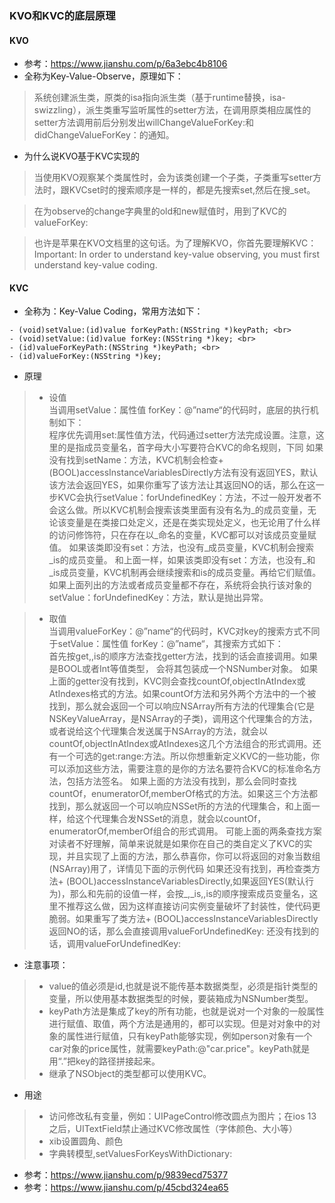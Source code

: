 ### KVO和KVC的底层原理
#### KVO
* 参考：https://www.jianshu.com/p/6a3ebc4b8106
* 全称为Key-Value-Observe，原理如下：
> 系统创建派生类，原类的isa指向派生类（基于runtime替换，isa-swizzling），派生类重写监听属性的setter方法，在调用原类相应属性的setter方法调用前后分别发出willChangeValueForKey:和didChangeValueForKey：的通知。
* 为什么说KVO基于KVC实现的

> 当使用KVO观察某个类属性时，会为该类创建一个子类，子类重写setter方法时，跟KVCset时的搜索顺序是一样的，都是先搜索set<Key>,然后在搜_set<Key>。

> 在为observe的change字典里的old和new赋值时，用到了KVC的valueForKey:

> 也许是苹果在KVO文档里的这句话。为了理解KVO，你首先要理解KVC：
Important: In order to understand key-value observing, you must first understand key-value coding.


#### KVC
* 全称为：Key-Value Coding，常用方法如下：
```
- (void)setValue:(id)value forKeyPath:(NSString *)keyPath; <br>
- (void)setValue:(id)value forKey:(NSString *)key; <br>
- (id)valueForKeyPath:(NSString *)keyPath; <br>
- (id)valueForKey:(NSString *)key; 
```
* 原理
> * 设值 <br>
> 当调用setValue：属性值 forKey：@”name“的代码时，底层的执行机制如下： <br>
> 程序优先调用set<Key>:属性值方法，代码通过setter方法完成设置。注意，这里的<key>是指成员变量名，首字母大小写要符合KVC的命名规则，下同
如果没有找到setName：方法，KVC机制会检查+ (BOOL)accessInstanceVariablesDirectly方法有没有返回YES，默认该方法会返回YES，如果你重写了该方法让其返回NO的话，那么在这一步KVC会执行setValue：forUndefinedKey：方法，不过一般开发者不会这么做。所以KVC机制会搜索该类里面有没有名为_<key>的成员变量，无论该变量是在类接口处定义，还是在类实现处定义，也无论用了什么样的访问修饰符，只在存在以_<key>命名的变量，KVC都可以对该成员变量赋值。
如果该类即没有set<key>：方法，也没有_<key>成员变量，KVC机制会搜索_is<Key>的成员变量。
和上面一样，如果该类即没有set<Key>：方法，也没有_<key>和_is<Key>成员变量，KVC机制再会继续搜索<key>和is<Key>的成员变量。再给它们赋值。
如果上面列出的方法或者成员变量都不存在，系统将会执行该对象的setValue：forUndefinedKey：方法，默认是抛出异常。

> * 取值 <br>
> 当调用valueForKey：@”name“的代码时，KVC对key的搜索方式不同于setValue：属性值 forKey：@”name“，其搜索方式如下： <br>
首先按get<Key>,<key>,is<Key>的顺序方法查找getter方法，找到的话会直接调用。如果是BOOL或者Int等值类型， 会将其包装成一个NSNumber对象。
如果上面的getter没有找到，KVC则会查找countOf<Key>,objectIn<Key>AtIndex或<Key>AtIndexes格式的方法。如果countOf<Key>方法和另外两个方法中的一个被找到，那么就会返回一个可以响应NSArray所有方法的代理集合(它是NSKeyValueArray，是NSArray的子类)，调用这个代理集合的方法，或者说给这个代理集合发送属于NSArray的方法，就会以countOf<Key>,objectIn<Key>AtIndex或<Key>AtIndexes这几个方法组合的形式调用。还有一个可选的get<Key>:range:方法。所以你想重新定义KVC的一些功能，你可以添加这些方法，需要注意的是你的方法名要符合KVC的标准命名方法，包括方法签名。
如果上面的方法没有找到，那么会同时查找countOf<Key>，enumeratorOf<Key>,memberOf<Key>格式的方法。如果这三个方法都找到，那么就返回一个可以响应NSSet所的方法的代理集合，和上面一样，给这个代理集合发NSSet的消息，就会以countOf<Key>，enumeratorOf<Key>,memberOf<Key>组合的形式调用。
可能上面的两条查找方案对读者不好理解，简单来说就是如果你在自己的类自定义了KVC的实现，并且实现了上面的方法，那么恭喜你，你可以将返回的对象当数组(NSArray)用了，详情见下面的示例代码
如果还没有找到，再检查类方法+ (BOOL)accessInstanceVariablesDirectly,如果返回YES(默认行为)，那么和先前的设值一样，会按_<key>,_is<Key>,<key>,is<Key>的顺序搜索成员变量名，这里不推荐这么做，因为这样直接访问实例变量破坏了封装性，使代码更脆弱。如果重写了类方法+ (BOOL)accessInstanceVariablesDirectly返回NO的话，那么会直接调用valueForUndefinedKey:
还没有找到的话，调用valueForUndefinedKey:



* 注意事项：
> * value的值必须是id,也就是说不能传基本数据类型，必须是指针类型的变量，所以使用基本数据类型的时候，要装箱成为NSNumber类型。
> * keyPath方法是集成了key的所有功能，也就是说对一个对象的一般属性进行赋值、取值，两个方法是通用的，都可以实现。但是对对象中的对象的属性进行赋值，只有keyPath能够实现，例如person对象有一个car对象的price属性，就需要keyPath:@"car.price"。keyPath就是用“.”把key的路径拼接起来。
> * 继承了NSObject的类型都可以使用KVC。

* 用途
> * 访问修改私有变量，例如：UIPageControl修改圆点为图片；在ios 13之后，UITextField禁止通过KVC修改属性（字体颜色、大小等）
> * xib设置圆角、颜色
> * 字典转模型,setValuesForKeysWithDictionary:

* 参考：https://www.jianshu.com/p/9839ecd75377
* 参考：https://www.jianshu.com/p/45cbd324ea65




